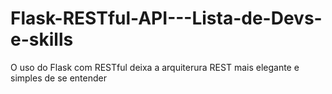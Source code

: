 # Flask-RESTful-API---Lista-de-Devs-e-skills
O uso do Flask com RESTful deixa a arquiterura REST mais elegante e simples de se entender
